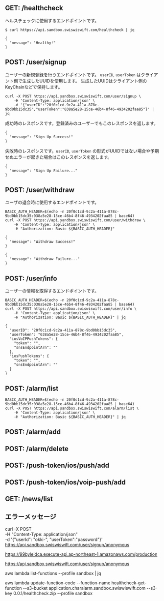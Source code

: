 
## GET: /healthcheck

ヘルスチェックに使用するエンドポイントです。

```
$ curl https://api.sandbox.swiswiswift.com/healthcheck | jq
```

```
{
  "message": "Healthy!"
}
```

## POST: /user/signup

ユーザーの新規登録を行うエンドポイントです。
`userID`, `userToken` はクライアント側で生成したUUIDを使用します。
生成したUUIDはクライアント側のKeyChainなどで保持します。

```
curl -X POST https://api.sandbox.swiswiswift.com/user/signup \
    -H 'Content-Type: application/json' \
    -d '{"userID":"20f0c1cd-9c2a-411a-878c-9bd0bb15dc35","userToken":"038a5e28-15ce-46b4-8f46-4934202faa85"}' | jq
```

成功時のレスポンスです。登録済みのユーザーでもこのレスポンスを返します。

```
{
  "message": "Sign Up Success!"
}
```

失敗時のレスポンスです。`userID`, `userToken` の形式がUUIDではない場合や予期せぬエラーが起きた場合はこのレスポンスを返します。

```
{
  "message": "Sign Up Failure..."
}
```


## POST: /user/withdraw

ユーザの退会時に使用するエンドポイントです。

```
BASIC_AUTH_HEADER=$(echo -n 20f0c1cd-9c2a-411a-878c-9bd0bb15dc35:038a5e28-15ce-46b4-8f46-4934202faa85 | base64)
curl -X POST https://api.sandbox.swiswiswift.com/user/withdraw \
    -H 'Content-Type: application/json' \
    -H "Authorization: Basic ${BASIC_AUTH_HEADER}"
```

```
{
  "message": "Withdraw Success!"
}
```

```
{
  "message": "Withdraw Failure..."
}
```


## POST: /user/info

ユーザーの情報を取得するエンドポイントです。

```
BASIC_AUTH_HEADER=$(echo -n 20f0c1cd-9c2a-411a-878c-9bd0bb15dc35:038a5e28-15ce-46b4-8f46-4934202faa85 | base64)
curl -X POST https://api.sandbox.swiswiswift.com/user/info \
    -H 'Content-Type: application/json' \
    -H "Authorization: Basic ${BASIC_AUTH_HEADER}" | jq
```

```
{
  "userID": "20f0c1cd-9c2a-411a-878c-9bd0bb15dc35",
  "userToken": "038a5e28-15ce-46b4-8f46-4934202faa85",
  "iosVoIPPushTokens": {
    "token": "",
    "snsEndpointArn": ""
  },
  "iosPushTokens": {
    "token": "",
    "snsEndpointArn": ""
  }
}
```


## POST:  /alarm/list

```
BASIC_AUTH_HEADER=$(echo -n 20f0c1cd-9c2a-411a-878c-9bd0bb15dc35:038a5e28-15ce-46b4-8f46-4934202faa85 | base64)
curl -X POST https://api.sandbox.swiswiswift.com/alarm/list \
    -H 'Content-Type: application/json' \
    -H "Authorization: Basic ${BASIC_AUTH_HEADER}" | jq
```

## POST: /alarm/add


## POST: /alarm/delete


## POST: /push-token/ios/push/add


## POST: /push-token/ios/voip-push/add


## GET: /news/list



## エラーメッセージ





curl -X POST \
  -H "Content-Type: application/json" \
  -d '{"userId": "okki-", "userToken":"password"}' \
  https://api.sandbox.swiswiswift.com/user/signup/anonymous







https://99byleidca.execute-api.ap-northeast-1.amazonaws.com/production


https://api.sandbox.swiswiswift.com/user/signup/anonymous



aws lambda list-functions --profile sandbox | jq


aws lambda update-function-code --function-name healthcheck-get-function --s3-bucket application.charalarm.sandbox.swiswiswift.com --s3-key 0.0.1/healthcheck.zip --profile sandbox

